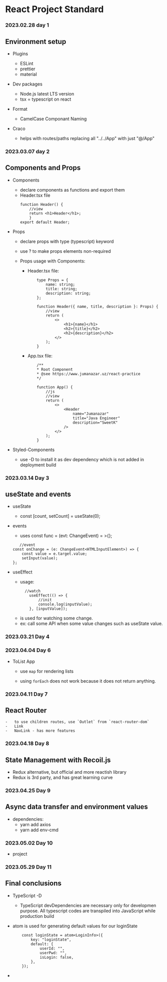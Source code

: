 # React Project Standard

### 2023.02.28 day 1

## Environment setup

-   Plugins
    -   ESLint
    -   prettier
    -   material
-   Dev packages

    -   Node.js latest LTS version
    -   tsx = typescript on react

-   Format

    -   CamelCase Componant Naming

-   Craco
    -   helps with routes/paths replacing all "../../App" with just "@/App"

### 2023.03.07 day 2

## Components and Props

-   Components

    -   declare components as functions and export them
    -   Header.tsx file
        ```
        function Header() {
            //view
            return <h1>Header</h1>;
            }
        export default Header;
        ```

-   Props

    -   declare props with type (typescript) keyword
    -   use ? to make props elements non-required
    -   Props usage with Components:

        -   Header.tsx file:

            ```
                type Props = {
                    name: string;
                    title: string;
                    description: string;
                };

                function Header({ name, title, description }: Props) {
                    //view
                    return (
                        <>
                            <h1>{name}</h1>
                            <h2>{title}</h2>
                            <h2>{description}</h2>
                        </>
                    );
                }
            ```

        -   App.tsx file:

            ```
                /**
                * Root Component
                * @see https://www.jumanazar.uz/react-practice
                */

                function App() {
                    //js
                    //view
                    return (
                        <>
                            <Header
                                name="Jumanazar"
                                title="Java Engineer"
                                description="SweetK"
                            />
                        </>
                    );
                }
            ```

-   Styled-Components
    -   use -D to install it as dev dependency which is not added in deployment build

### 2023.03.14 Day 3

## useState and events

-   useState

    -   const [count, setCount] = useState<number>(0);

-   events

    -   uses const func = (evt: ChangeEvent<HtmlElemName>) = >{};

    ```
       //event
    const onChange = (e: ChangeEvent<HTMLInputElement>) => {
        const value = e.target.value;
        setInput(value);
    };
    ```

-   useEffect
    -   usage:
        ```
          //watch
            useEffect(() => {
                //init
                console.log(inputValue);
            }, [inputValue]);
        ```
    -   is used for watching some change.
    -   ex: call some API when some value changes such as useState value.

### 2023.03.21 Day 4

### 2023.04.04 Day 6

-   ToList App

    -   use `map` for rendering lists

    -   using `forEach` does not work because it does not return anything.

### 2023.04.11 Day 7

## React Router

    -   to use children routes, use `Outlet` from `react-router-dom`
    -   Link
    -   NavLink - has more features

### 2023.04.18 Day 8

## State Management with Recoil.js

-   Redux alternative, but official and more reactish library
-   Redux is 3rd party, and has great learning curve

### 2023.04.25 Day 9

## Async data transfer and environment values

-   dependencies:
    -   yarn add axios
    -   yarn add env-cmd

### 2023.05.02 Day 10

-   project

### 2023.05.29 Day 11

## Final conclusions

-   TypeScript -D

    -   TypeScript devDependencies are necessary only for developmen purpose. All typescript codes are transpiled into JavaScript while production build

-   atom is used for generating default values for our loginState

    ```
        const loginState = atom<LoginInfo>({
            key: "loginState",
            default: {
                userId: "",
                userPwd: "",
                isLogin: false,
            },
        });
    ```

-
